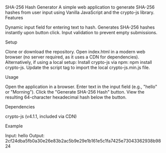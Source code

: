 SHA-256 Hash Generator
A simple web application to generate SHA-256 hashes from user input using Vanilla JavaScript and the crypto-js library.
Features

Dynamic input field for entering text to hash.
Generates SHA-256 hashes instantly upon button click.
Input validation to prevent empty submissions.

Setup

Clone or download the repository.
Open index.html in a modern web browser (no server required, as it uses a CDN for dependencies).
Alternatively, if using a local setup:
Install crypto-js via npm: npm install crypto-js.
Update the script tag to import the local crypto-js.min.js file.



Usage

Open the application in a browser.
Enter text in the input field (e.g., "hello" or "Morning").
Click the "Generate SHA-256 Hash" button.
View the resulting 64-character hexadecimal hash below the button.

Dependencies

crypto-js (v4.1.1, included via CDN)

Example

Input: hello
Output: 2cf24dba5fb0a30e26e83b2ac5b9e29e1b161e5c1fa7425e73043362938b9824

